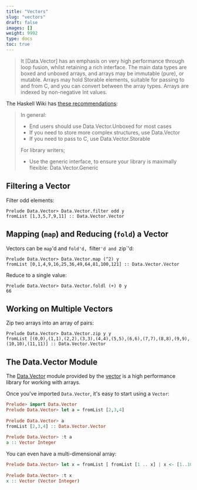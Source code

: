 ```yaml
---
title: "Vectors"
slug: "vectors"
draft: false
images: []
weight: 9992
type: docs
toc: true
---
```


> It [Data.Vector] has an emphasis on very high performance through loop fusion, whilst
> retaining a rich interface. The main data types are boxed and unboxed
> arrays, and arrays may be immutable (pure), or mutable. Arrays may
> hold Storable elements, suitable for passing to and from C, and you
> can convert between the array types. Arrays are indexed by
> non-negative Int values.


The Haskell Wiki has [these recommendations][1]:

> In general:
> 
>  * End users should use Data.Vector.Unboxed for most cases
>  * If you need to store more complex structures, use Data.Vector
>  * If you need to pass to C, use Data.Vector.Storable 
> 
> For library writers;
> 
>  * Use the generic interface, to ensure your library is maximally flexible: Data.Vector.Generic


  [1]: https://wiki.haskell.org/Numeric_Haskell:_A_Vector_Tutorial#Array_Types

## Filtering a Vector
Filter odd elements:

    Prelude Data.Vector> Data.Vector.filter odd y
    fromList [1,3,5,7,9,11] :: Data.Vector.Vector


## Mapping (`map`) and Reducing (`fold`) a Vector
Vectors can be `map`'d and `fold'd, `filter`'d and `zip`'d:

    Prelude Data.Vector> Data.Vector.map (^2) y
    fromList [0,1,4,9,16,25,36,49,64,81,100,121] :: Data.Vector.Vector
 
Reduce to a single value:

    Prelude Data.Vector> Data.Vector.foldl (+) 0 y
    66


## Working on Multiple Vectors
Zip two arrays into an array of pairs:

    Prelude Data.Vector> Data.Vector.zip y y
    fromList [(0,0),(1,1),(2,2),(3,3),(4,4),(5,5),(6,6),(7,7),(8,8),(9,9),(10,10),(11,11)] :: Data.Vector.Vector


## The Data.Vector Module
The [Data.Vector][1] module provided by the [vector][2] is a high performance library for working with arrays.

Once you've imported `Data.Vector`, it's easy to start using a `Vector`:

```haskell
Prelude> import Data.Vector
Prelude Data.Vector> let a = fromList [2,3,4]
 
Prelude Data.Vector> a
fromList [2,3,4] :: Data.Vector.Vector
 
Prelude Data.Vector> :t a
a :: Vector Integer
```

You can even have a multi-dimensional array:

```haskell
Prelude Data.Vector> let x = fromList [ fromList [1 .. x] | x <- [1..10] ]
 
Prelude Data.Vector> :t x
x :: Vector (Vector Integer)
```

  [1]: https://hackage.haskell.org/package/vector-0.11.0.0/docs/Data-Vector.html
  [2]: https://hackage.haskell.org/package/vector

